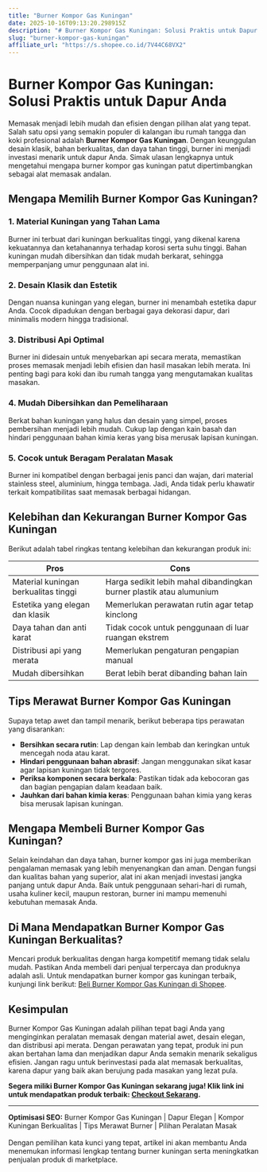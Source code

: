 ```yaml
---
title: "Burner Kompor Gas Kuningan"
date: 2025-10-16T09:13:20.298915Z
description: "# Burner Kompor Gas Kuningan: Solusi Praktis untuk Dapur Anda..."
slug: "burner-kompor-gas-kuningan"
affiliate_url: "https://s.shopee.co.id/7V44C68VX2"
---
```

# Burner Kompor Gas Kuningan: Solusi Praktis untuk Dapur Anda

Memasak menjadi lebih mudah dan efisien dengan pilihan alat yang tepat. Salah satu opsi yang semakin populer di kalangan ibu rumah tangga dan koki profesional adalah **Burner Kompor Gas Kuningan**. Dengan keunggulan desain klasik, bahan berkualitas, dan daya tahan tinggi, burner ini menjadi investasi menarik untuk dapur Anda. Simak ulasan lengkapnya untuk mengetahui mengapa burner kompor gas kuningan patut dipertimbangkan sebagai alat memasak andalan.

## Mengapa Memilih Burner Kompor Gas Kuningan?

### 1. Material Kuningan yang Tahan Lama
Burner ini terbuat dari kuningan berkualitas tinggi, yang dikenal karena kekuatannya dan ketahanannya terhadap korosi serta suhu tinggi. Bahan kuningan mudah dibersihkan dan tidak mudah berkarat, sehingga memperpanjang umur penggunaan alat ini.

### 2. Desain Klasik dan Estetik
Dengan nuansa kuningan yang elegan, burner ini menambah estetika dapur Anda. Cocok dipadukan dengan berbagai gaya dekorasi dapur, dari minimalis modern hingga tradisional.

### 3. Distribusi Api Optimal
Burner ini didesain untuk menyebarkan api secara merata, memastikan proses memasak menjadi lebih efisien dan hasil masakan lebih merata. Ini penting bagi para koki dan ibu rumah tangga yang mengutamakan kualitas masakan.

### 4. Mudah Dibersihkan dan Pemeliharaan
Berkat bahan kuningan yang halus dan desain yang simpel, proses pembersihan menjadi lebih mudah. Cukup lap dengan kain basah dan hindari penggunaan bahan kimia keras yang bisa merusak lapisan kuningan.

### 5. Cocok untuk Beragam Peralatan Masak
Burner ini kompatibel dengan berbagai jenis panci dan wajan, dari material stainless steel, aluminium, hingga tembaga. Jadi, Anda tidak perlu khawatir terkait kompatibilitas saat memasak berbagai hidangan.

## Kelebihan dan Kekurangan Burner Kompor Gas Kuningan

Berikut adalah tabel ringkas tentang kelebihan dan kekurangan produk ini:

| **Pros** | **Cons** |
| --- | --- |
| Material kuningan berkualitas tinggi | Harga sedikit lebih mahal dibandingkan burner plastik atau alumunium |
| Estetika yang elegan dan klasik | Memerlukan perawatan rutin agar tetap kinclong |
| Daya tahan dan anti karat | Tidak cocok untuk penggunaan di luar ruangan ekstrem |
| Distribusi api yang merata | Memerlukan pengaturan pengapian manual |
| Mudah dibersihkan | Berat lebih berat dibanding bahan lain |

## Tips Merawat Burner Kompor Gas Kuningan

Supaya tetap awet dan tampil menarik, berikut beberapa tips perawatan yang disarankan:

- **Bersihkan secara rutin**: Lap dengan kain lembab dan keringkan untuk mencegah noda atau karat.
- **Hindari penggunaan bahan abrasif**: Jangan menggunakan sikat kasar agar lapisan kuningan tidak tergores.
- **Periksa komponen secara berkala**: Pastikan tidak ada kebocoran gas dan bagian pengapian dalam keadaan baik.
- **Jauhkan dari bahan kimia keras**: Penggunaan bahan kimia yang keras bisa merusak lapisan kuningan.

## Mengapa Membeli Burner Kompor Gas Kuningan?

Selain keindahan dan daya tahan, burner kompor gas ini juga memberikan pengalaman memasak yang lebih menyenangkan dan aman. Dengan fungsi dan kualitas bahan yang superior, alat ini akan menjadi investasi jangka panjang untuk dapur Anda. Baik untuk penggunaan sehari-hari di rumah, usaha kuliner kecil, maupun restoran, burner ini mampu memenuhi kebutuhan memasak Anda.

## Di Mana Mendapatkan Burner Kompor Gas Kuningan Berkualitas?

Mencari produk berkualitas dengan harga kompetitif memang tidak selalu mudah. Pastikan Anda membeli dari penjual terpercaya dan produknya adalah asli. Untuk mendapatkan burner kompor gas kuningan terbaik, kunjungi link berikut: [Beli Burner Kompor Gas Kuningan di Shopee](https://s.shopee.co.id/7V44C68VX2).

## Kesimpulan

Burner Kompor Gas Kuningan adalah pilihan tepat bagi Anda yang menginginkan peralatan memasak dengan material awet, desain elegan, dan distribusi api merata. Dengan perawatan yang tepat, produk ini pun akan bertahan lama dan menjadikan dapur Anda semakin menarik sekaligus efisien. Jangan ragu untuk berinvestasi pada alat memasak berkualitas, karena dapur yang baik akan berujung pada masakan yang lezat pula.

**Segera miliki Burner Kompor Gas Kuningan sekarang juga! Klik link ini untuk mendapatkan produk terbaik: [Checkout Sekarang](https://s.shopee.co.id/7V44C68VX2).**

---

**Optimisasi SEO:** Burner Kompor Gas Kuningan | Dapur Elegan | Kompor Kuningan Berkualitas | Tips Merawat Burner | Pilihan Peralatan Masak</br>  
Dengan pemilihan kata kunci yang tepat, artikel ini akan membantu Anda menemukan informasi lengkap tentang burner kuningan serta meningkatkan penjualan produk di marketplace.